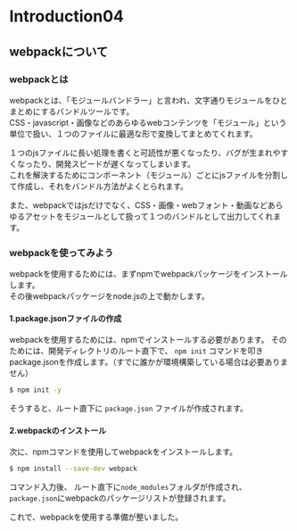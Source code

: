 # Introduction04
## webpackについて

### webpackとは
webpackとは、「モジュールバンドラー」と言われ、文字通りモジュールをひとまとめにするバンドルツールです。<br>
CSS・javascript・画像などのあらゆるwebコンテンツを「モジュール」という単位で扱い、１つのファイルに最適な形で変換してまとめてくれます。

１つのjsファイルに長い処理を書くと可読性が悪くなったり、バグが生まれやすくなったり、開発スピードが遅くなってしまいます。<br>
これを解決するためにコンポーネント（モジュール）ごとにjsファイルを分割して作成し、それをバンドル方法がよくとられます。

また、webpackではjsだけでなく、CSS・画像・webフォント・動画などあらゆるアセットをモジュールとして扱って１つのバンドルとして出力してくれます。

### webpackを使ってみよう
webpackを使用するためには、まずnpmでwebpackパッケージをインストールします。<br>
その後webpackパッケージをnode.jsの上で動かします。

#### 1.package.jsonファイルの作成
webpackを使用するためには、npmでインストールする必要があります。
そのためには、開発ディレクトリのルート直下で、 `npm init` コマンドを叩きpackage.jsonを作成します。（すでに誰かが環境構築している場合は必要ありません）

 ```bash
$ npm init -y
```

そうすると、ルート直下に `package.json` ファイルが作成されます。

#### 2.webpackのインストール
次に、npmコマンドを使用してwebpackをインストールします。

```bash
$ npm install --save-dev webpack
```

コマンド入力後、 ルート直下に`node_modules`フォルダが作成され、 `package.json`にwebpackのパッケージリストが登録されます。

これで、webpackを使用する準備が整いました。



